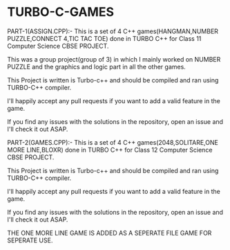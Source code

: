 # TURBO-C-GAMES

PART-1(ASSIGN.CPP):-
This is a set of 4 C++ games(HANGMAN,NUMBER PUZZLE,CONNECT 4,TIC TAC TOE) done in TURBO C++ for Class 11 Computer Science CBSE PROJECT. 

This was a group project(group of 3) in which I mainly worked on NUMBER PUZZLE and the graphics and logic part in all the other games.

This Project is written is Turbo-c++ and should be compiled and ran using TURBO-C++ compiler.

I'll happily accept any pull requests if you want to add a valid feature in the game.

If you find any issues with the solutions in the repository, open an issue and I'll check it out ASAP.

PART-2(GAMES.CPP):-
This is a set of 4 C++ games(2048,SOLITARE,ONE MORE LINE,BLOXR) done in TURBO C++ for Class 12 Computer Science CBSE PROJECT. 

This Project is written is Turbo-c++ and should be compiled and ran using TURBO-C++ compiler.

I'll happily accept any pull requests if you want to add a valid feature in the game.

If you find any issues with the solutions in the repository, open an issue and I'll check it out ASAP.

THE ONE MORE LINE GAME IS ADDED AS A SEPERATE FILE GAME FOR SEPERATE USE.
